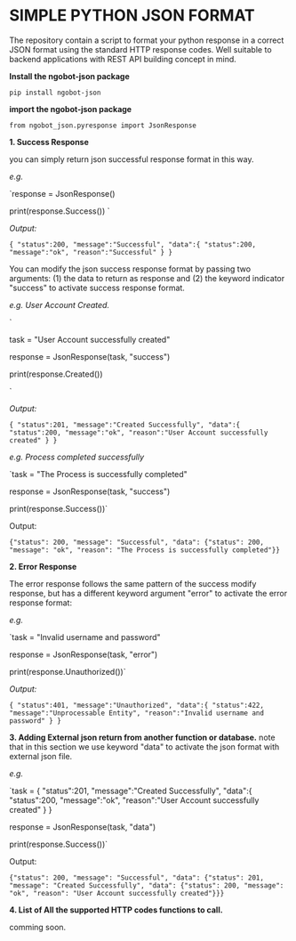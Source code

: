 # SIMPLE PYTHON JSON FORMAT 
The repository contain a script to format your python response in a correct JSON format using the standard HTTP response codes. Well suitable to backend applications with REST API building concept in mind.

**Install the ngobot-json package**

`pip install ngobot-json`

**import the ngobot-json package**

`from ngobot_json.pyresponse import JsonResponse`

**1. Success Response**

you can simply return json successful response format in this way.

_e.g._

`response = JsonResponse()

print(response.Success())
`

_Output:_


`{
"status":200,
"message":"Successful",
"data":{
"status":200,
"message":"ok",
"reason":"Successful"
}
}`

You can modify the json success response format by passing two arguments: (1) the data to return as response and (2) the keyword indicator "success" to activate success response format.

_e.g. User Account Created._

`

task = "User Account successfully created"

response = JsonResponse(task, "success")

print(response.Created())

`

_Output:_

`
{
"status":201,
"message":"Created Successfully",
"data":{
"status":200,
"message":"ok",
"reason":"User Account successfully created"
}
}
`

_e.g. Process completed successfully_


`task = "The Process is successfully completed"

response = JsonResponse(task, "success")

print(response.Success())`



Output:


`{"status": 200, "message": "Successful", "data": {"status": 200, "message": "ok", "reason": "The Process is successfully completed"}}
`

**2. Error Response**

The error response follows the same pattern of the success modify response, but has a different keyword argument "error" to activate the error response format:

_e.g._

`task = "Invalid username and password"

response = JsonResponse(task, "error")

print(response.Unauthorized())`

_Output:_

`{
"status":401,
"message":"Unauthorized",
"data":{
"status":422,
"message":"Unprocessable Entity",
"reason":"Invalid username and password"
}
}`



**3. Adding External json return from another function or database.**
note that in this section we use keyword "data" to activate the json format with external json file.

_e.g._ 


`task = {
"status":201,
"message":"Created Successfully",
"data":{
"status":200,
"message":"ok",
"reason":"User Account successfully created"
}
}

response = JsonResponse(task, "data")

print(response.Success())`


Output:

`{"status": 200, "message": "Successful", "data": {"status": 201, "message": "Created Successfully", "data": {"status": 200, "message": "ok", "reason": "User Account successfully created"}}}
`



**4. List of All the supported HTTP codes functions to call.**

comming soon.





